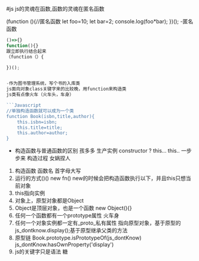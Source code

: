 #js js的灵魂在函数,函数的灵魂在匿名函数

(function (){//匿名函数
    let foo=10;
    let bar=2;
    console.log(foo*bar);
})();
-匿名函数
```js
()=>{}
function(){}
跟立即执行结合起来
（function（）{

})();


-作为图书管理系统，写个书的入库类
js面向对象class关键字来的比较晚，用function来构造类
js类有点像火车（火车头，车身）

```Javascript
//单独构造函数就可以成为一个类
function Book(isbn,title,author){
    this.isbn=isbn;
    this.title=title;
    this.author=author;
}

```


- 构造函数与普通函数的区别
孩多多 生产实例 constructor ?
this...
this..
一步步来 构造过程 女娲捏人
1. 构造函数 函数名 首字母大写
2. 运行的方式()() new fn()
new的时候会把构造函数执行以下，并且this只想当前对象
3. this指向实例
4. 对象上，原型对象都是Object
5. Object是顶层对象，也是一个函数 new Object(){}
6. 任何一个函数都有一个prototype属性 火车身
7. 任何一个对象实例都一定有_proto_私有属性 指向原型对象，基于原型的
js_dontknow.display();基于原型继承父类的方法
8. 原型链
    Book.prototype.isPrototypeOf(js_dontKnow)
    js_dontKnow.hasOwnProperty('display')
9. js的关键字只是语法 糖